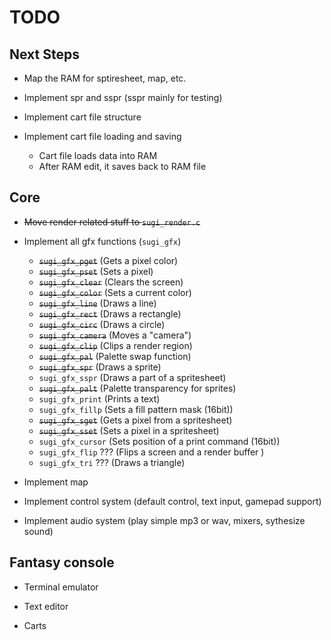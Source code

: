 # TODO

## Next Steps
- Map the RAM for sptiresheet, map, etc.

- Implement spr and sspr (sspr mainly for testing)

- Implement cart file structure

- Implement cart file loading and saving

    - Cart file loads data into RAM
    - After RAM edit, it saves back to RAM file

## Core
- ~~Move render related stuff to `sugi_render.c`~~

- Implement all gfx functions (`sugi_gfx`)

    - ~~`sugi_gfx_pget`~~   (Gets a pixel color)
    - ~~`sugi_gfx_pset`~~   (Sets a pixel)
    - ~~`sugi_gfx_clear`~~  (Clears the screen)
    - ~~`sugi_gfx_color`~~  (Sets a current color)
    - ~~`sugi_gfx_line`~~   (Draws a line)
    - ~~`sugi_gfx_rect`~~   (Draws a rectangle)
    - ~~`sugi_gfx_circ`~~   (Draws a circle)
    - ~~`sugi_gfx_camera`~~ (Moves a "camera")
    - ~~`sugi_gfx_clip`~~   (Clips a render region)
    - ~~`sugi_gfx_pal`~~    (Palette swap function)
    - ~~`sugi_gfx_spr`~~    (Draws a sprite)
    - `sugi_gfx_sspr`       (Draws a part of a spritesheet)
    - ~~`sugi_gfx_palt`~~   (Palette transparency for sprites)
    - `sugi_gfx_print`      (Prints a text)
    - `sugi_gfx_fillp`      (Sets a fill pattern mask (16bit))
    - ~~`sugi_gfx_sget`~~   (Gets a pixel from a spritesheet)
    - ~~`sugi_gfx_sset`~~   (Sets a pixel in a spritesheet)
    - `sugi_gfx_cursor`     (Sets position of a print command (16bit))
    - `sugi_gfx_flip`   ??? (Flips a screen and a render buffer )
    - `sugi_gfx_tri`    ??? (Draws a triangle)

- Implement map

- Implement control system (default control, text input, gamepad support)

- Implement audio system (play simple mp3 or wav, mixers, sythesize sound)

## Fantasy console
- Terminal emulator

- Text editor

- Carts


